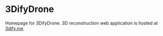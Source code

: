 # 3DifyDrone
Homepage for 3DifyDrone. 3D reconstruction web application is hosted at [3dify.me](http://3dify.me).
